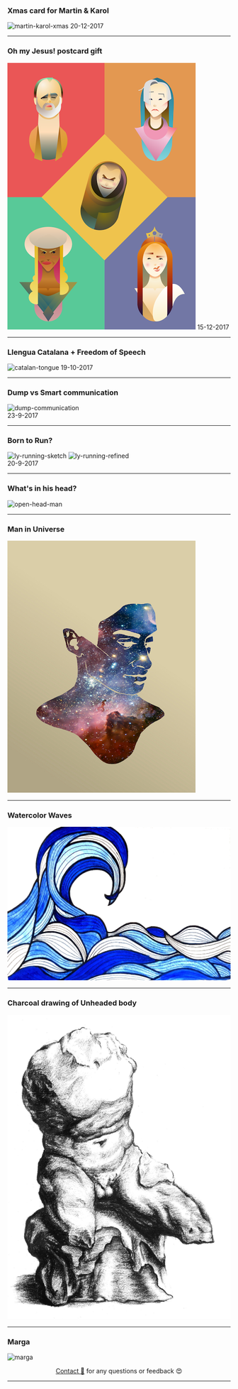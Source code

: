 
### Xmas card for Martin & Karol

![martin-karol-xmas](../docs/images/martin-karol.png) 
20-12-2017

---

### Oh my Jesus! postcard gift

![igualada-xmas](../docs/images/xmas2017.png) 
15-12-2017

---

### Llengua Catalana + Freedom of Speech

![catalan-tongue](../docs/images/catalan-tongue.jpg)
19-10-2017

---

### Dump vs Smart communication

![dump-communication](../docs/images/communication.jpg)</br>
23-9-2017

---

### Born to Run?

![ly-running-sketch](../docs/images/ly-running.jpg  ':size=300%') ![ly-running-refined](../docs/images/ly-running-cropped.png  ':size=350%')</br>
20-9-2017

---

### What's in his head?

![open-head-man](../docs/images/open-head-man.jpg)

---

### Man in Universe

![universe-man](../docs/images/universe-man.jpg)

---

### Watercolor Waves

![waves](../docs/images/waves.jpg)

---

### Charcoal drawing of Unheaded body

![greek-sculpture](../docs/images/sculpture.jpg)


---

### Marga
![marga](../docs/images/marga.png)
  
<div style="text-align: center;">

[Contact 🐨](docs/contact.md) for any questions or feedback 😍

</div>

---